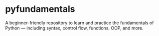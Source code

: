 # pyfundamentals
A beginner-friendly repository to learn and practice the fundamentals of Python — including syntax, control flow, functions, OOP, and more.
